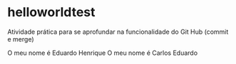# helloworldtest
Atividade prática para se aprofundar na funcionalidade do Git Hub (commit e merge)

O meu nome é Eduardo Henrique
O meu nome é Carlos Eduardo
